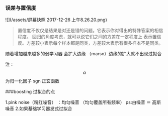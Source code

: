 ### 误差与置信度
![](/assets/屏幕快照 2017-12-26 上午8.26.20.png)


>置信度不仅仅是结果是对还是错的问题。它表示你对得出的特殊答案的相信程度。
回归的角度考虑，就可以说它们之间的方差在一定程度上
表示置信度。方差较小表示每个样本都是同类，方差较大表示有很多样本不是同类。

随着增加越来越多的弱学习器 会扩大边缘 （marsn）边缘的扩大就不出现过拟合


注： $$\alpha$$ 为归一化因子 sgn 正玄函数

###boosting 过拟合的点

1.pink noise（粉红噪音） ：均匀噪音 （均匀覆盖所有频率） ps:白噪音 ＝ 高斯噪音
2.如果基础学习器发式过拟合  